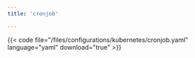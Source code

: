 ```yaml
---
title: 'cronjob'

---
```


{{< code file="/files/configurations/kubernetes/cronjob.yaml" language="yaml" download="true" >}}
